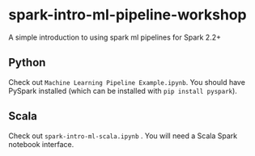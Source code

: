 # spark-intro-ml-pipeline-workshop
A simple introduction to using spark ml pipelines for Spark 2.2+
## Python
Check out `Machine Learning Pipeline Example.ipynb`. You should have PySpark installed (which can be installed with `pip install pyspark`).
## Scala
Check out `spark-intro-ml-scala.ipynb` . You will need a Scala Spark notebook interface.
